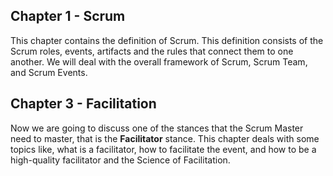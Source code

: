 ## Chapter 1 - Scrum

This chapter contains the definition of Scrum. This definition consists of the Scrum roles, events, artifacts and the rules that connect them to one another. We will deal with the overall framework of Scrum, Scrum Team, and Scrum Events.

## Chapter 3 - Facilitation

Now we are going to discuss one of the stances that the Scrum Master need to master, that is the **Facilitator** stance. This chapter deals with some topics like, what is a facilitator, how to facilitate the event, and how to be a high-quality facilitator and the Science of Facilitation.
